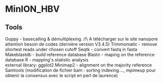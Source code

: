 # MinION_HBV

## Tools

Guppy - basecalling & démultiplexing.
/!\ A télécharger sur le site nanopore attention besoin de codes (dernière version V3.4.5)
Trimmomatic - remove shortest reads under chosen cutoff
Seqtk - convert fastq in fasta
Makeblastdb - build reference database 
Blastn - maping on the reference database
R - mapping's statistic analysis  
    external library: ggplot2
Minimap2 - alignment on the majority reference
Samtools (modification de fichier bam : sorting indexing...., mpimeup pour obtenir la consensus avec le script en perl de laurence)
